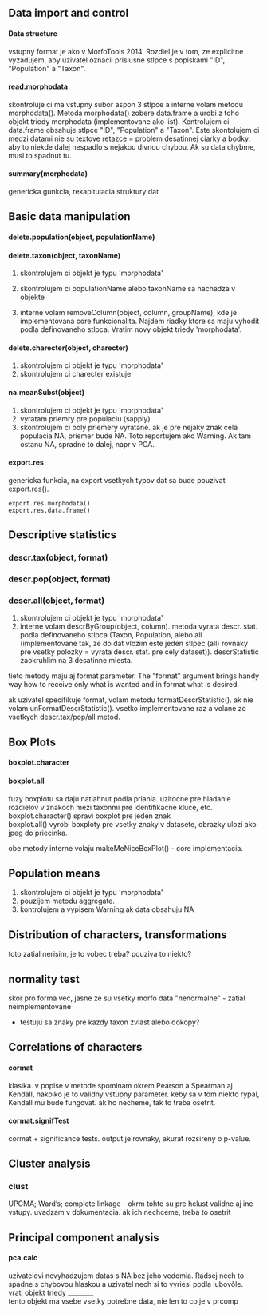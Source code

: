 ## Data import and control

#### Data structure

vstupny format je ako v MorfoTools 2014. Rozdiel je v tom, ze explicitne vyzadujem, aby uzivatel oznacil prislusne stlpce s popiskami "ID", "Population" a "Taxon".

#### read.morphodata

skontroluje ci ma vstupny subor aspon 3 stlpce a interne volam metodu morphodata(). Metoda morphodata() zobere data.frame a urobi z toho objekt triedy morphodata (implementovane ako list). Kontrolujem ci data.frame obsahuje stlpce "ID", "Population" a "Taxon". Este skontolujem ci medzi datami nie su textove retazce = problem desatinnej ciarky a bodky. aby to niekde dalej nespadlo s nejakou divnou chybou. Ak su data chybme, musi to spadnut tu.

#### summary(morphodata)
genericka gunkcia, rekapitulacia struktury dat


## Basic data manipulation

#### delete.population(object, populationName)
#### delete.taxon(object, taxonName)

1. skontrolujem ci objekt je typu 'morphodata'
2. skontrolujem ci populationName alebo taxonName sa nachadza v objekte

3. interne volam removeColumn(object, column, groupName), kde je implementovana core funkcionalita. Najdem riadky ktore sa maju vyhodit podla definovaneho stlpca. Vratim novy objekt triedy 'morphodata'.


#### delete.charecter(object, charecter)
1. skontrolujem ci objekt je typu 'morphodata'
2. skontrolujem ci charecter existuje


#### na.meanSubst(object)
1. skontrolujem ci objekt je typu 'morphodata'
2. vyratam priemry pre populaciu (sapply)
3. skontrolujem ci boly priemery vyratane. ak je pre nejaky znak cela populacia NA, priemer bude NA. Toto reportujem ako Warning. Ak tam ostanu NA, spradne to dalej, napr v PCA.


#### export.res
genericka funkcia, na export vsetkych typov dat sa bude pouzivat export.res(). 
```
export.res.morphodata()
export.res.data.frame()
```

## Descriptive statistics

### descr.tax(object, format)
### descr.pop(object, format)
### descr.all(object, format)

1. skontrolujem ci objekt je typu 'morphodata'
2. interne volam descrByGroup(object, column). metoda vyrata descr. stat. podla definovaneho stlpca (Taxon, Population, alebo all (implementovane tak, ze do dat vlozim este jeden stlpec (all) rovnaky pre vsetky polozky = vyrata descr. stat. pre cely dataset)). descrStatistic zaokruhlim na 3 desatinne miesta.

tieto metody maju aj format parameter. The "format" argument brings handy way how to receive only what is wanted and in format what is desired.

ak uzivatel specifikuje format, volam metodu formatDescrStatistic(). ak nie volam unFormatDescrStatistic().
vsetko implementovane raz a volane zo vsetkych descr.tax/pop/all metod.

## Box Plots

#### boxplot.character
#### boxplot.all

fuzy boxplotu sa daju natiahnut podla priania. uzitocne pre hladanie rozdielov v znakoch mezi taxonmi pre identifikacne kluce, etc.  
boxplot.character() spravi boxplot pre jeden znak  
boxplot.all() vyrobi boxploty pre vsetky znaky v datasete, obrazky ulozi ako jpeg do priecinka.  

obe metody interne volaju makeMeNiceBoxPlot() - core implementacia.


## Population means
1. skontrolujem ci objekt je typu 'morphodata'
2. pouzijem metodu aggregate.
3. kontrolujem a vypisem Warning ak data obsahuju NA

## Distribution of characters, transformations
toto zatial nerisim, je to vobec treba? pouziva to niekto?
## normality test
skor pro forma vec, jasne ze su vsetky morfo data "nenormalne" - zatial neimplementovane  
- testuju sa znaky pre kazdy taxon zvlast alebo dokopy?

## Correlations of characters
#### cormat
klasika. v popise v metode spominam okrem Pearson a Spearman aj Kendall, nakolko je to validny vstupny parameter. keby sa v tom niekto rypal, Kendall mu bude fungovat. ak ho necheme, tak to treba osetrit.
#### cormat.signifTest
cormat + significance tests. output je rovnaky, akurat rozsireny o p-value.

## Cluster analysis
### clust
UPGMA; Ward’s; complete linkage - okrm tohto su pre hclust validne aj ine vstupy. uvadzam v dokumentacia. ak ich nechceme, treba to osetrit

## Principal component analysis
#### pca.calc
uzivatelovi nevyhadzujem datas s NA bez jeho vedomia. Radsej nech to spadne s chybovou hlaskou a uzivatel nech si to vyriesi podla lubovôle.  
vrati objekt triedy ________  
tento objekt ma vsebe vsetky potrebne data, nie len to co je v prcomp







